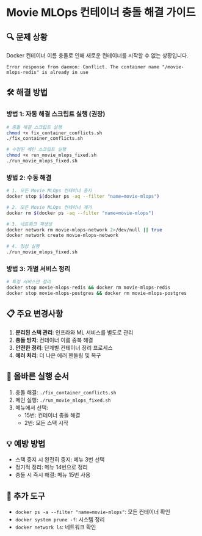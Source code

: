 # Movie MLOps 컨테이너 충돌 해결 가이드

## 🔍 문제 상황
Docker 컨테이너 이름 충돌로 인해 새로운 컨테이너를 시작할 수 없는 상황입니다.

```
Error response from daemon: Conflict. The container name "/movie-mlops-redis" is already in use
```

## 🛠️ 해결 방법

### 방법 1: 자동 해결 스크립트 실행 (권장)

```bash
# 충돌 해결 스크립트 실행
chmod +x fix_container_conflicts.sh
./fix_container_conflicts.sh

# 수정된 메인 스크립트 실행
chmod +x run_movie_mlops_fixed.sh
./run_movie_mlops_fixed.sh
```

### 방법 2: 수동 해결

```bash
# 1. 모든 Movie MLOps 컨테이너 중지
docker stop $(docker ps -aq --filter "name=movie-mlops")

# 2. 모든 Movie MLOps 컨테이너 제거
docker rm $(docker ps -aq --filter "name=movie-mlops")

# 3. 네트워크 재생성
docker network rm movie-mlops-network 2>/dev/null || true
docker network create movie-mlops-network

# 4. 정상 실행
./run_movie_mlops_fixed.sh
```

### 방법 3: 개별 서비스 정리

```bash
# 특정 서비스만 정리
docker stop movie-mlops-redis && docker rm movie-mlops-redis
docker stop movie-mlops-postgres && docker rm movie-mlops-postgres
```

## 📋 주요 변경사항

1. **분리된 스택 관리**: 인프라와 ML 서비스를 별도로 관리
2. **충돌 방지**: 컨테이너 이름 중복 해결
3. **안전한 정리**: 단계별 컨테이너 정리 프로세스
4. **에러 처리**: 더 나은 에러 핸들링 및 복구

## 🚀 올바른 실행 순서

1. 충돌 해결: `./fix_container_conflicts.sh`
2. 메인 실행: `./run_movie_mlops_fixed.sh`
3. 메뉴에서 선택:
   - 15번: 컨테이너 충돌 해결
   - 2번: 모든 스택 시작

## 💡 예방 방법

- 스택 중지 시 완전히 중지: 메뉴 3번 선택
- 정기적 정리: 메뉴 14번으로 정리
- 충돌 시 즉시 해결: 메뉴 15번 사용

## 🔧 추가 도구

- `docker ps -a --filter "name=movie-mlops"`: 모든 컨테이너 확인
- `docker system prune -f`: 시스템 정리
- `docker network ls`: 네트워크 확인
